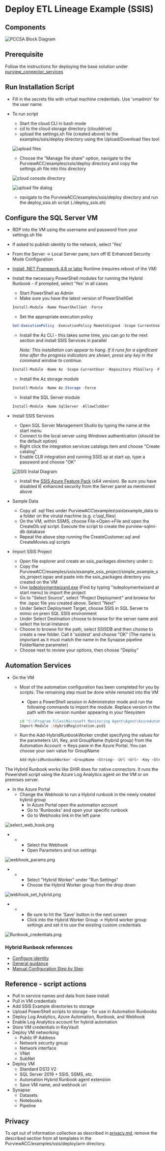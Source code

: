 # Deploy ETL Lineage Example (SSIS)

## Components

![PCCSA Block Diagram](../../../assets/images/pccsa_ssis_block_diagram.svg)

## Prerequisite

Follow the instructions for deploying the base solution under [purview_connector_services](../../../purview_connector_services/deploy/deploy_sa.md)

## Run Installation Script

* Fill in the secrets file with virtual machine credentials. Use 'vmadmin' for the user name.
* To run script
  * Start the cloud CLI in bash mode
  * cd to the cloud storage directory (clouddrive)
  * upload the settings.sh file (created above) to the examples/ssis/deploy directory using the Upload/Download files tool

  ![upload files](../../../assets/images/upload_with_cloud_console.png)

  * Choose the "Manage file share" option, navigate to the PurviewACC/examples/ssis/deploy directory and copy the settings.sh file into this directory
  
  ![cloud console directory](../../../assets/images/upload_file_to_cloud_console_directory.png)

  ![upload file dialog](../../../assets/images/upload_file_dialog.png)

  * navigate to the PurviewACC/examples/ssis/deploy directory and run the deploy_ssis.sh script (./deploy_ssis.sh)

## Configure the SQL Server VM

* RDP into the VM using the username and password from your settings.sh file
* If asked to publish identity to the network, select 'Yes'
* From the Server -> Local Server pane, turn off IE Enhanced Security Mode Configuration
* [Install .NET Framework 4.8 or later](https://dotnet.microsoft.com/download/dotnet-framework/net48) Runtime (requires reboot of the VM)
* Install the necessary PowerShell modules for running the Hybrid Runbook - if prompted, select 'Yes' in all cases
  * Start PowerShell as Admin
  * Make sure you have the latest version of PowerShellGet

  ```PowerShell
  Install-Module -Name PowerShellGet -Force
  ```

  * Set the appropriate execution policy
  
  ```PowerShell
  Set-ExecutionPolicy -ExecutionPolicy RemoteSigned -Scope CurrentUser
  ```

  * Install the Az CLI - this takes some time, you can go to the next section and install SSIS Services in parallel
  
    _Note: This installation can appear to hang. If it runs for a significant time after the progress indicators are shown, press any key in the command window to continue._
  
  ```PowerShell
  Install-Module -Name Az -Scope CurrentUser -Repository PSGallery -Force
  ```

  * Install the Az storage module
  
  ```PowerShell
  Install-Module -Name Az.Storage -Force
  ```

  * Install the SQL Server module
  
  ```PowerShell
  Install-Module -Name SqlServer -AllowClobber
  ```

* Install SSIS Services
  * Open SQL Server Management Studio by typing the name at the start menu
  * Connect to the local server using Windows authentication (should be the default option)
  * Right click the integration services catalogs item and choose "Create catalog"
  * Enable CLR integration and running SSIS sp at start up, type a password and choose "OK"

  ![SSIS Instal Diagram](../../../assets/images/ssis_install.png)

  * Install the [SSIS Azure Feature Pack](https://www.microsoft.com/en-us/download/details.aspx?id=100430) (x64 version). Be sure you have disabled IE enhanced security from the Server panel as mentioned above
* Sample Data
  * Copy all .sql files under PurviewACC\examples\ssis\example_data to a folder on the virutal machine (e.g. c:\sql_files)
  * On the VM, within SSMS, choose File->Open->File and open the CreateDb.sql script.  Execute the script to create the purview-sqlmi-db database
  * Repeat the above step running the CreateCustomer.sql and CreateMovies.sql scripts
* Import SSIS Project
  * Open file explorer and create an ssis_packages directory under c:
  * Copy the PurviewACC/examples/ssis/example_ssis_project/simple_example_ssis_project.ispac and paste into the ssis_packages directory you created on the VM
  * Use [isdeploymentwizard.exe](https://docs.microsoft.com/en-us/sql/integration-services/packages/deploy-integration-services-ssis-projects-and-packages?view=sql-server-ver15) (Find by typing "isdeploymentwizard at start menu) to import the project
  * Go to "Select Source", select "Project Deployment" and browse for the .ispac file you created above.  Select "Next"
  * Under Select Deployment Target, choose SSIS in SQL Server to mimic on prem SQL SSIS environment
  * Under Select Destination choose to browse for the server name and select the local instance
  * Choose to browse for the path, select SSISDB and then choose to create a new folder.  Call it 'ssistest' and choose "OK" (The name is important as it must match the name in the Synapse pipeline FolderName parameter)
  * Choose next to review your options, then choose "Deploy"

## Automation Services

* On the VM
  * Most of the automation configuration has been completed for you by scripts. The remaining step must be done while remoted into the VM
    * Open a PowerShell session in Administrator mode and run the following commands to import the module. Replace version in the path with the version number appearing in your filesystem

    ```bash
    cd "C:\Program Files\Microsoft Monitoring Agent\Agent\AzureAutomation\<version>\HybridRegistration"
    Import-Module .\HybridRegistration.psd1

    ```

  * Run the Add-HybridRunbookWorker cmdlet specifying the values for the parameters Url, Key, and GroupName (hybrid group) from the Automation Account -> Keys pane in the Azure Portal. You can choose your own value for GroupName

    ```bash
    Add-HybridRunbookWorker –GroupName <String> -Url <Url> -Key <String>
    ```

The Hybrid Runbook works like SHIR does for native connectors. It runs the Powershell script using the Azure Log Analytics agent on the VM or on premises server.

* In the Azure Portal
  * Change the Webhook to run a Hybrid runbook in the newly created hybrid group
    * In Azure Portal open the automation account
    * Go to 'Runbooks' and open your specific runbook
    * Go to Webhooks link in the left pane

![select_web_hook.png](../../../assets/images/select_web_hook.png)

*
  *
    * Select the Webhook
    * Open Parameters and run settings

![webhook_params.png](../../../assets/images/webhook_params.png)

*
  *
    * Select "Hybrid Worker" under "Run Settings"
    * Choose the Hybrid Worker group from the drop down

![webhook_set_hybrid.png](../../../assets/images/webhook_set_hybrid.png)

*
  *
    * Be sure to hit the 'Save' button in the next screen
    * Click into the Hybrid Worker Group -> Hybrid worker group settings and set it to use the existing custom credentials

![Runbook_credentials.png](../../../assets/images/Runbook_credentials.png)

### Hybrid Runbook references

* [Configure identity](https://blog.ctglobalservices.com/azure/jgs/azure-automation-setting-run-as-account-on-hybrid-worker-groups/)
* [General guidance](https://docs.microsoft.com/en-us/azure/automation/automation-windows-hrw-install)
* [Manual Configuration Step by Step](https://docs.microsoft.com/en-us/azure/automation/automation-windows-hrw-install#manual-deployment)

## Reference - script actions

* Pull in service names and data from base install
* Pull in VM credentials
* Add SSIS Example directories to storage
* Upload PowerShell scripts to storage - for use in Automation Runbooks
* Deploy Log Analytics, Azure Automation, Runbook, and Webhook
* Enable Log Analytics account for hybrid automation
* Store VM credentials in KeyVault
* Deploy VM networking
  * Public IP Address
  * Network security group
  * Network interface
  * VNet
  * SubNet
* Deploy VM
  * Standard DS13 V2
  * SQL Server 2019 + SSIS, SSMS, etc.
  * Automation Hybrid Runbook agent extension
  * Save VM name, and webhook uri
* Synapse
  * Datasets
  * Notebooks
  * Pipeline
  
## Privacy

To opt out of information collection as described in [privacy.md](../../../PRIVACY.md), remove the described section from all templates in the PurviewACC/examples/ssis/deploy/arm directory.
